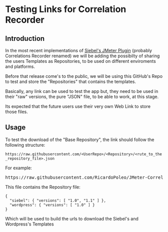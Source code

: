 # Testing Links for Correlation Recorder

## Introduction

In the most recent implementations of [Siebel's JMeter Plugin](https://github.com/Blazemeter/SiebelPlugin) (probably Correlations Recorder renamed) we will be adding the possibilty of sharing the users Templates as Repositories, to be used on different enviroments and platforms. 

Before that release come's to the public, we will be using this GitHub's Repo to test and store the "Repositories" that contains the templates.

Basically, any link can be used to test the app but, they need to be used in their "raw" versions, the pure "JSON" file, to be able to work, at this stage.

Its expected that the future users use their very own Web Link to store those files.

## Usage

To test the download of the "Base Repository", the link should follow the following structure:

`https://raw.githubusercontent.com/<UserRepo>/<Repository>/<rute_to_the_repository_file>.json`

For example: 

<pre>https://raw.githubusercontent.com/RicardoPoleo/JMeter-Correlation-Templates-Repository/master/base-repository.json</pre>

This file contains the Repository file:

```
{
  "siebel": { "versions": [ "1.0", "1.1" ] },
  "wordpress": { "versions": [ "1.0" ] }
}
```

Which will be used to build the urls to download the Siebel's and Wordpress's Templates
